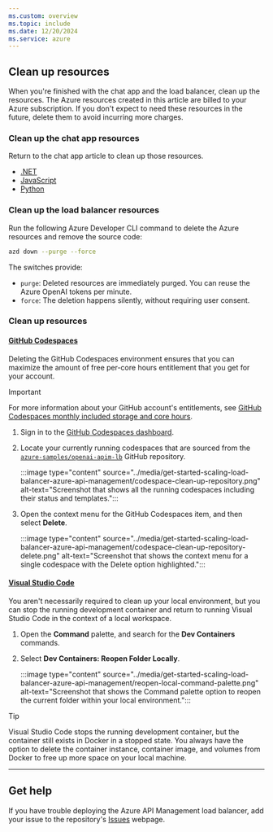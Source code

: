 ```yaml
---
ms.custom: overview
ms.topic: include
ms.date: 12/20/2024
ms.service: azure
---
```


## Clean up resources

When you're finished with the chat app and the load balancer, clean up the resources. The Azure resources created in this article are billed to your Azure subscription. If you don't expect to need these resources in the future, delete them to avoid incurring more charges.

### Clean up the chat app resources

Return to the chat app article to clean up those resources.

* [.NET](/dotnet/ai/get-started-app-chat-template#clean-up-resources)
* [JavaScript](/azure/developer/javascript/get-started-app-chat-template#clean-up-resources)
* [Python](/azure/developer/python/get-started-app-chat-template#clean-up-resources)

### Clean up the load balancer resources

Run the following Azure Developer CLI command to delete the Azure resources and remove the source code:

```bash
azd down --purge --force
```

The switches provide:

* `purge`: Deleted resources are immediately purged. You can reuse the Azure OpenAI tokens per minute.
* `force`: The deletion happens silently, without requiring user consent.

### Clean up resources

#### [GitHub Codespaces](#tab/github-codespaces)

Deleting the GitHub Codespaces environment ensures that you can maximize the amount of free per-core hours entitlement that you get for your account.

> [!IMPORTANT]
> For more information about your GitHub account's entitlements, see [GitHub Codespaces monthly included storage and core hours](https://docs.github.com/billing/managing-billing-for-github-codespaces/about-billing-for-github-codespaces#monthly-included-storage-and-core-hours-for-personal-accounts).

1. Sign in to the [GitHub Codespaces dashboard](https://github.com/codespaces).

1. Locate your currently running codespaces that are sourced from the [`azure-samples/openai-apim-lb`](https://github.com/azure-samples/openai-apim-lb) GitHub repository.

    :::image type="content" source="../media/get-started-scaling-load-balancer-azure-api-management/codespace-clean-up-repository.png" alt-text="Screenshot that shows all the running codespaces including their status and templates.":::

1. Open the context menu for the GitHub Codespaces item, and then select **Delete**.

    :::image type="content" source="../media/get-started-scaling-load-balancer-azure-api-management/codespace-clean-up-repository-delete.png" alt-text="Screenshot that shows the context menu for a single codespace with the Delete option highlighted.":::

#### [Visual Studio Code](#tab/visual-studio-code)

You aren't necessarily required to clean up your local environment, but you can stop the running development container and return to running Visual Studio Code in the context of a local workspace.

1. Open the **Command** palette, and search for the **Dev Containers** commands.
1. Select **Dev Containers: Reopen Folder Locally**.

    :::image type="content" source="../media/get-started-scaling-load-balancer-azure-api-management/reopen-local-command-palette.png" alt-text="Screenshot that shows the Command palette option to reopen the current folder within your local environment.":::

> [!TIP]
> Visual Studio Code stops the running development container, but the container still exists in Docker in a stopped state. You always have the option to delete the container instance, container image, and volumes from Docker to free up more space on your local machine.

---

## Get help

If you have trouble deploying the Azure API Management load balancer, add your issue to the repository's [Issues](https://github.com/Azure-Samples/openai-apim-lb/issues) webpage.
